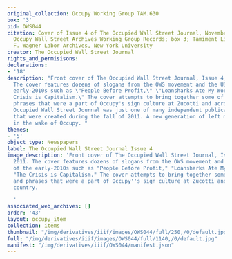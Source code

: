```yaml
---
original_collection: Occupy Working Group TAM.630
box: '3'
pid: OWS044
citation: Cover of Issue 4 of The Occupied Wall Street Journal, November 2011; TAM.630
  Occupy Wall Street Archives Working Group Records; box 3; Tamiment Library/Robert
  F. Wagner Labor Archives, New York University
creator: The Occupied Wall Street Journal
rights_and_permisisons:
declarations:
- '18'
description: "Front cover of The Occupied Wall Street Journal, Issue 4, November 2011.
  The cover features dozens of slogans from the OWS movement and the US left of the
  early-2010s such as \"People Before Profit,\" \"Loansharks Ate My World,\" and \"The
  Crisis is Capitalism.\" The cover attempts to bring together some of the logos and
  phrases that were a part of Occupy's sign culture at Zucotti and across the country.\n\nThe
  Occupied Wall Street Journal was just one of many independent publications and websites
  that were created during the fall of 2011. A new generation of left media emerged
  in the wake of Occupy. "
themes:
- '5'
object_type: Newspapers
label: The Occupied Wall Street Journal Issue 4
image_description: 'Front cover of The Occupied Wall Street Journal, Issue 4, November
  2011. The cover features dozens of slogans from the OWS movement and the US left
  of the early-2010s such as "People Before Profit," "Loansharks Ate My World," and
  "The Crisis is Capitalism." The cover attempts to bring together some of the logos
  and phrases that were a part of Occupy''s sign culture at Zucotti and across the
  country.

  '
associated_web_archives: []
order: '43'
layout: occupy_item
collection: items
thumbnail: "/img/derivatives/iiif/images/OWS044/full/250,/0/default.jpg"
full: "/img/derivatives/iiif/images/OWS044/full/1140,/0/default.jpg"
manifest: "/img/derivatives/iiif/OWS044/manifest.json"
---
```

